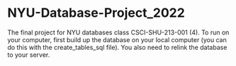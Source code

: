 # NYU-Database-Project_2022
The final project for NYU databases class CSCI-SHU-213-001 (4). 
To run on your computer, first build up the database on your local computer (you can do this with the create_tables_sql file). 
You also need to relink the database to your server. 

